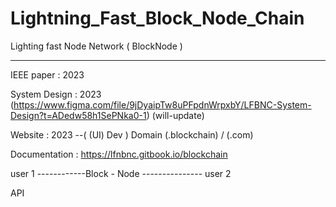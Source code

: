 # Lightning_Fast_Block_Node_Chain
 Lighting fast Node Network ( BlockNode )
 
_____________________________________


IEEE paper :  2023

System Design :  2023 (https://www.figma.com/file/9jDyaipTw8uPFpdnWrpxbY/LFBNC-System-Design?t=ADedw58h1SePNka0-1)  (will-update)
  

Website :  2023 --( (UI) Dev ) Domain  (.blockchain) / (.com) 

Documentation :  https://lfnbnc.gitbook.io/blockchain






user 1 ------------Block  -  Node --------------- user 2
 

API
 
